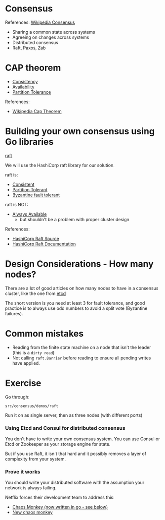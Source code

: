 # Consensus

References:
[Wikipedia Consensus](https://en.wikipedia.org/wiki/Consensus_(computer_science))

- Sharing a common state across systems
- Agreeing on changes across systems
- Distributed consensus
- Raft, Paxos, Zab

# CAP theorem

- [Consistency](https://en.wikipedia.org/wiki/Consistency_(database_systems))
- [Availability](https://en.wikipedia.org/wiki/Availability)
- [Partition Tolerance](https://en.wikipedia.org/wiki/Network_partition)

References:
- [Wikipedia Cap Theorem](https://en.wikipedia.org/wiki/CAP_theorem)

# Building your own consensus using Go libraries

[raft](https://raft.github.io)

We will use the HashiCorp raft library for our solution.

raft is:
- [Consistent](https://en.wikipedia.org/wiki/Consistency_(database_systems))
- [Partition Tolerant](https://en.wikipedia.org/wiki/Network_partition)
- [Byzantine fault tolerant](https://en.wikipedia.org/wiki/Byzantine_fault_tolerance)

raft is NOT:
- [Always Available](https://en.wikipedia.org/wiki/Availability) 
	- but shouldn't be a problem with proper cluster design

References:
- [HashiCorp Raft Source](https://github.com/hashicorp/raft) 
- [HashiCorp Raft Documentation](https://godoc.org/github.com/hashicorp/raft) 

# Design Considerations - How many nodes?

There are a lot of good articles on how many nodes to have in a consensus cluster, like the one from [etcd](https://coreos.com/etcd/docs/latest/admin_guide.html#optimal-cluster-size)

The short version is you need at least 3 for fault tolerance, and good practice is to always use odd numbers to avoid a split vote (Byzantine failures).

# Common mistakes

- Reading from the finite state machine on a node that isn't the leader (this is a `dirty read`)
- Not calling `raft.Barrier` before reading to ensure all pending writes have applied.

# Exercise

Go through:

    src/consensus/demos/raft

Run it on as single server, then as three nodes (with different ports)

### Using Etcd and Consul for distributed consensus

You don't have to write your own consensus system.  You can use Consul or Etcd or Zookeeper as your storage engine for state.

But if you use Raft, it isn't that hard and it possibly removes a layer of complexity from your system.

### Prove it works

You should write your distributed software with the assumption your network is always failing.

Netflix forces their development team to address this:

- [Chaos Monkey (now written in go - see below)](https://github.com/Netflix/SimianArmy/wiki/Chaos-Monkey)
- [New chaos monkey](https://github.com/Netflix/chaosmonkey) 

